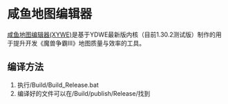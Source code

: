 # 咸鱼地图编辑器

[咸鱼地图编辑器(XYWE)](https://wow9.org/xywe "咸鱼地图编辑器 - 官方网站")是基于YDWE最新版内核（目前1.30.2测试版）制作的用于提升开发《魔兽争霸III》地图质量与效率的工具。

## 编译方法

1. 执行/Build/Build_Release.bat
2. 编译好的文件可以在/Build/publish/Release/找到
